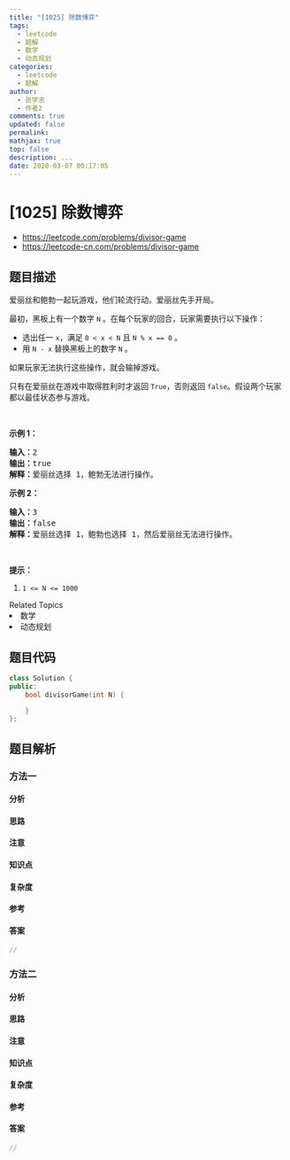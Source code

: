 ```yaml
---
title: "[1025] 除数博弈"
tags:
  - leetcode
  - 题解
  - 数学
  - 动态规划
categories:
  - leetcode
  - 题解
author:
  - 张学志
  - 作者2
comments: true
updated: false
permalink:
mathjax: true
top: false
description: ...
date: 2020-03-07 00:17:05
---
```



# [1025] 除数博弈
* https://leetcode.com/problems/divisor-game
* https://leetcode-cn.com/problems/divisor-game


## 题目描述

<p>爱丽丝和鲍勃一起玩游戏，他们轮流行动。爱丽丝先手开局。</p>

<p>最初，黑板上有一个数字&nbsp;<code>N</code>&nbsp;。在每个玩家的回合，玩家需要执行以下操作：</p>

<ul>
	<li>选出任一&nbsp;<code>x</code>，满足&nbsp;<code>0 &lt; x &lt; N</code> 且&nbsp;<code>N % x == 0</code>&nbsp;。</li>
	<li>用 <code>N - x</code>&nbsp;替换黑板上的数字 <code>N</code> 。</li>
</ul>

<p>如果玩家无法执行这些操作，就会输掉游戏。</p>

<p>只有在爱丽丝在游戏中取得胜利时才返回&nbsp;<code>True</code>，否则返回 <code>false</code>。假设两个玩家都以最佳状态参与游戏。</p>

<p>&nbsp;</p>

<ol>
</ol>

<p><strong>示例 1：</strong></p>

<pre><strong>输入：</strong>2
<strong>输出：</strong>true
<strong>解释：</strong>爱丽丝选择 1，鲍勃无法进行操作。
</pre>

<p><strong>示例 2：</strong></p>

<pre><strong>输入：</strong>3
<strong>输出：</strong>false
<strong>解释：</strong>爱丽丝选择 1，鲍勃也选择 1，然后爱丽丝无法进行操作。
</pre>

<p>&nbsp;</p>

<p><strong>提示：</strong></p>

<ol>
	<li><code>1 &lt;= N &lt;= 1000</code></li>
</ol>
<div><div>Related Topics</div><div><li>数学</li><li>动态规划</li></div></div>


## 题目代码

```cpp
class Solution {
public:
    bool divisorGame(int N) {

    }
};
```


## 题目解析


### 方法一

#### 分析

#### 思路

#### 注意

#### 知识点

#### 复杂度

#### 参考

#### 答案

```cpp
//
```


### 方法二

#### 分析

#### 思路

#### 注意

#### 知识点

#### 复杂度

#### 参考

#### 答案

```cpp
//
```


